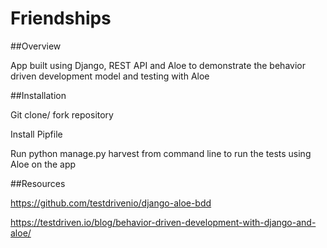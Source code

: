 # Friendships

##Overview

App built using Django, REST API and Aloe to demonstrate the behavior driven development model and testing with Aloe



##Installation

Git clone/ fork repository

Install Pipfile

Run python manage.py harvest from command line
to run the tests using Aloe on the app


##Resources


https://github.com/testdrivenio/django-aloe-bdd

https://testdriven.io/blog/behavior-driven-development-with-django-and-aloe/

